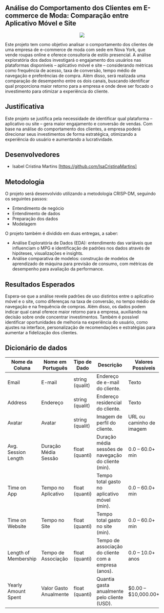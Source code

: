 ## Análise do Comportamento dos Clientes em E-commerce de Moda: Comparação entre Aplicativo Móvel e Site

<p align="center">
  <img src="https://esoft.inf.br/images/desenvolvimento-web-aplicativo.png" alt=" " />
</p>

Este projeto tem como objetivo analisar o comportamento dos clientes de uma empresa de e-commerce de moda com sede em Nova York, que vende roupas online e oferece consultoria de estilo presencial. A análise exploratória dos dados investigará o engajamento dos usuários nas plataformas disponíveis – aplicativo móvel e site – considerando métricas como frequência de acesso, taxa de conversão, tempo médio de navegação e preferências de compra. Além disso, será realizada uma comparação de desempenho entre os dois canais, buscando identificar qual proporciona maior retorno para a empresa e onde deve ser focado o investimento para otimizar a experiência do cliente.

## Justificativa

Este projeto se justifica pela necessidade de identificar qual plataforma – aplicativo ou site – gera maior engajamento e conversão de vendas. Com base na análise do comportamento dos clientes, a empresa poderá direcionar seus investimentos de forma estratégica, otimizando a experiência do usuário e aumentando a lucratividade.


## Desenvolvedores

- Isabel Cristina Martins [https://github.com/IsaCristinaMartins]

## Metodologia

O projeto será desenvolvido utilizando a metodologia CRISP-DM, seguindo os seguintes passos:

<div align = " ">

- Entendimento de negócio
- Entendimento de dados
- Preparação dos dados
- Modelagem

</div>

O projeto também é dividido em duas entregas, a saber:

<div align = " ">

- Análise Exploratória de Dados (EDA): entendimento das variáveis que influenciam o MPG e identificação de padrões nos dados através de hipóteses, visualizações e insights.
- Análise comparativa de modelos: construção de modelos de aprendizado de máquina para previsão de consumo, com métricas de desempenho para avaliação da performance.

</div>

## Resultados Esperados

Espera-se que a análise revele padrões de uso distintos entre o aplicativo móvel e o site, como diferenças na taxa de conversão, no tempo médio de navegação e na frequência de compras. Além disso, os dados podem indicar qual canal oferece maior retorno para a empresa, auxiliando na decisão sobre onde concentrar investimentos. Também é possível identificar oportunidades de melhoria na experiência do usuário, como ajustes na interface, personalização de recomendações e estratégias para aumentar a fidelização dos clientes.

## Dicionário de dados

| Nome da Coluna          | Nome em Português      | Tipo de Dado    |                    Descrição                            | Valores Possíveis                    |
|-------------------------|------------------------|-----------------|---------------------------------------------------------|--------------------------------------|
| Email                   | E-mail                 | string (qualit) | Endereço de e-mail do cliente.                          | Texto                                |
| Address                 | Endereço               | string (qualit) | Endereço residencial do cliente.                        | Texto                                |
| Avatar                  | Avatar                 | string (qualit) | Imagem de perfil do cliente.                            | URL ou caminho de imagem             |
| Avg. Session Length     | Duração Média   Sessão | float (quanti)  | Duração média  sessões  de  navegação do cliente (min). | 0.0 – 60.0+ min                      |
| Time on App             | Tempo no Aplicativo    | float (quanti)  | Tempo total gasto no aplicativo móvel (min).            | 0.0 – 60.0+ min                      |
| Time on Website         | Tempo no Site          | float (quanti)  | Tempo total gasto no site (min).                        | 0.0 – 60.0+ min                      |
| Length of Membership    | Tempo de Associação    | float (quanti)  | Tempo de associação do cliente com a empresa (anos).    | 0.0 – 10.0+ anos                     |
| Yearly Amount Spent     | Valor Gasto Anualmente | float (quanti)  | Quantia gasta anualmente pelo cliente (USD).            | $0.00 – $10,000.00+                  |


